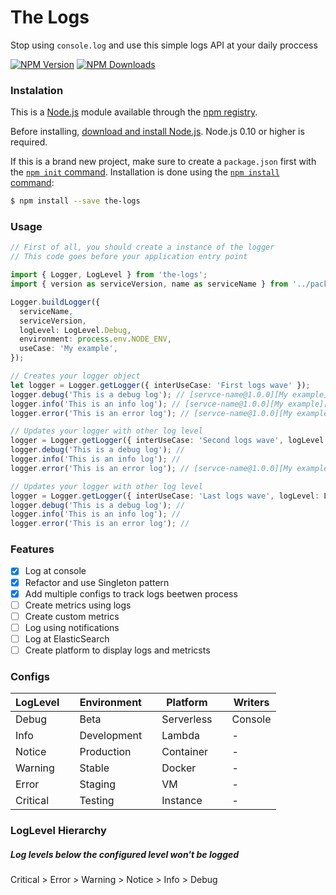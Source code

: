 # The Logs

Stop using `console.log` and use this simple logs API at your daily proccess

[![NPM Version][npm-image]][npm-url]
[![NPM Downloads][downloads-image]][downloads-url]

### Instalation

This is a [Node.js](https://nodejs.org/en/) module available through the
[npm registry](https://www.npmjs.com/).

Before installing, [download and install Node.js](https://nodejs.org/en/download/).
Node.js 0.10 or higher is required.

If this is a brand new project, make sure to create a `package.json` first with
the [`npm init` command](https://docs.npmjs.com/creating-a-package-json-file).
Installation is done using the
[`npm install` command](https://docs.npmjs.com/getting-started/installing-npm-packages-locally):

```bash
$ npm install --save the-logs
```

### Usage

```ts
// First of all, you should create a instance of the logger
// This code goes before your application entry point

import { Logger, LogLevel } from 'the-logs';
import { version as serviceVersion, name as serviceName } from '../package.json';

Logger.buildLogger({
  serviceName,
  serviceVersion,
  logLevel: LogLevel.Debug,
  environment: process.env.NODE_ENV,
  useCase: 'My example',
});

// Creates your logger object
let logger = Logger.getLogger({ interUseCase: 'First logs wave' });
logger.debug('This is a debug log'); // [servce-name@1.0.0][My example][First logs wave] - [Debug] This is a debug log
logger.info('This is an info log'); // [servce-name@1.0.0][My example][First logs wave] - [Info] This is an info log
logger.error('This is an error log'); // [servce-name@1.0.0][My example][First logs wave] - [Error] This is an error log

// Updates your logger with other log level
logger = Logger.getLogger({ interUseCase: 'Second logs wave', logLevel: LogLevel.Error });
logger.debug('This is a debug log'); //
logger.info('This is an info log'); //
logger.error('This is an error log'); // [servce-name@1.0.0][My example][Second logs wave] - [Error] This is an error log

// Updates your logger with other log level
logger = Logger.getLogger({ interUseCase: 'Last logs wave', logLevel: LogLevel.Critical });
logger.debug('This is a debug log'); //
logger.info('This is an info log'); //
logger.error('This is an error log'); //
```

### Features

- [x] Log at console
- [x] Refactor and use Singleton pattern
- [x] Add multiple configs to track logs beetwen process
- [ ] Create metrics using logs
- [ ] Create custom metrics
- [ ] Log using notifications
- [ ] Log at ElasticSearch
- [ ] Create platform to display logs and metricsts

### Configs

| LogLevel |     | Environment |     | Platform   |     | Writers |
| -------- | --- | ----------- | --- | ---------- | --- | ------- |
| Debug    |     | Beta        |     | Serverless |     | Console |
| Info     |     | Development |     | Lambda     |     | -       |
| Notice   |     | Production  |     | Container  |     | -       |
| Warning  |     | Stable      |     | Docker     |     | -       |
| Error    |     | Staging     |     | VM         |     | -       |
| Critical |     | Testing     |     | Instance   |     | -       |

### LogLevel Hierarchy

##### Log levels below the configured level won't be logged

Critical > Error > Warning > Notice > Info > Debug

[npm-image]: https://img.shields.io/npm/v/the-logs
[npm-url]: https://npmjs.org/package/the-logs
[downloads-image]: https://img.shields.io/npm/dm/the-logs.svg
[downloads-url]: https://npmcharts.com/compare/the-logs?minimal=true
